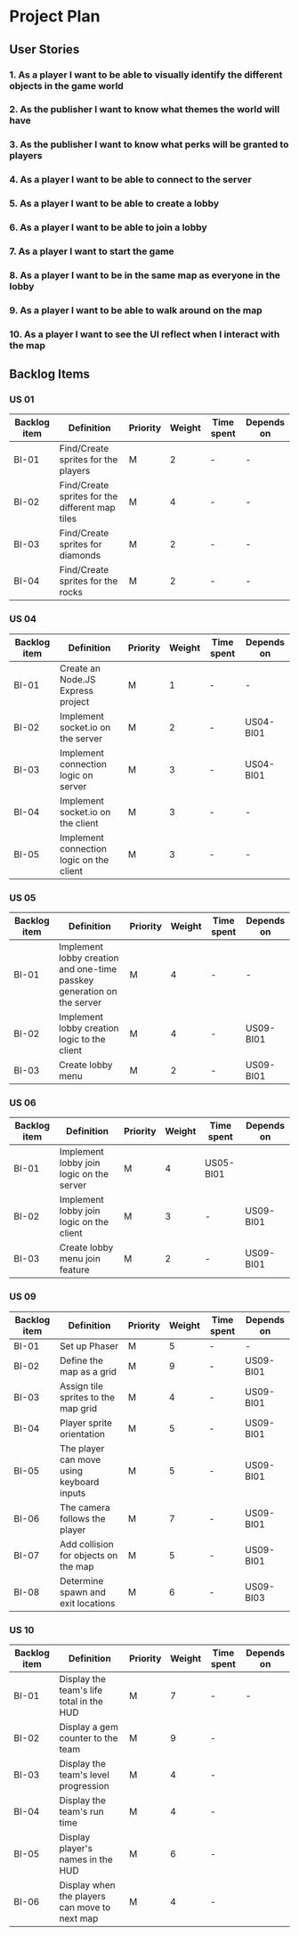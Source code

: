 # Project Plan

## User Stories

### 1. As a player I want to be able to visually identify the different objects in the game world

### 2. As the publisher I want to know what themes the world will have

### 3. As the publisher I want to know what perks will be granted to players

### 4. As a player I want to be able to connect to the server

### 5. As a player I want to be able to create a lobby

### 6. As a player I want to be able to join a lobby

### 7. As a player I want to start the game

### 8. As a player I want to be in the same map as everyone in the lobby

### 9. As a player I want to be able to walk around on the map

### 10. As a player I want to see the UI reflect when I interact with the map

## Backlog Items

### US 01

Backlog item | Definition | Priority | Weight | Time spent | Depends on |
| -| -| -| -| -| -|
| BI-01 | Find/Create sprites for the players | M | 2 | - | - |
| BI-02 | Find/Create sprites for the different map tiles | M | 4 | - | - |
| BI-03 | Find/Create sprites for diamonds | M | 2 | - | - |
| BI-04 | Find/Create sprites for the rocks | M | 2 | - | - |

### US 04

Backlog item | Definition | Priority | Weight | Time spent | Depends on |
| -| -| -| -| -| -|
| BI-01 | Create an Node.JS Express project | M | 1 | - | -
| BI-02 | Implement socket.io on the server | M | 2 | - | US04-BI01
| BI-03 | Implement connection logic on server | M | 3 | - | US04-BI01
| BI-04 | Implement socket.io on the client | M | 3 | - | - | US09-BI01
| BI-05 | Implement connection logic on the client | M | 3 | - | - | US09-BI01

### US 05

Backlog item | Definition | Priority | Weight | Time spent | Depends on |
| -| -| -| -| -| -|
| BI-01 | Implement lobby creation and one-time passkey generation on the server | M | 4 | - | - |
| BI-02 | Implement lobby creation logic to the client | M | 4 | - | US09-BI01 |
| BI-03 | Create lobby menu | M | 2 | - | US09-BI01 |

### US 06

Backlog item | Definition | Priority | Weight | Time spent | Depends on |
| -| -| -| -| -| -|
| BI-01 | Implement lobby join logic on the server | M | 4 | US05-BI01
| BI-02 | Implement lobby join logic on the client | M | 3 | - | US09-BI01 |
| BI-03 | Create lobby menu join feature | M | 2 | - | US09-BI01 |

### US 09

Backlog item | Definition | Priority | Weight | Time spent | Depends on |
| -| -| -| -| -| -|
| BI-01 | Set up Phaser | M | 5 | - | - |
| BI-02 | Define the map as a grid | M | 9 | - | US09-BI01 |
| BI-03 | Assign tile sprites to the map grid | M | 4 | - | US09-BI01 |
| BI-04 | Player sprite orientation | M | 5 | - | US09-BI01 |
| BI-05 | The player can move using keyboard inputs | M | 5 | - | US09-BI01 |
| BI-06 | The camera follows the player | M | 7 | - | US09-BI01 |
| BI-07 | Add collision for objects on the map | M | 5 | - | US09-BI01 |
| BI-08 | Determine spawn and exit locations | M | 6 | - | US09-BI03 |

### US 10

Backlog item | Definition | Priority | Weight | Time spent | Depends on |
| -| -| -| -| -| -|
| BI-01 | Display the team's life total in the HUD | M | 7 | - | - |
| BI-02 | Display a gem counter to the team | M | 9 | - |  |
| BI-03 | Display the team's level progression | M | 4 | - |  |
| BI-04 | Display the team's run time | M | 4 | - |  |
| BI-05 | Display player's names in the HUD | M | 6 | - |  |
| BI-06 | Display when the players can move to next map | M | 4 | - |  |
